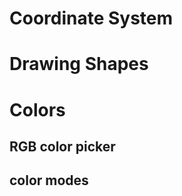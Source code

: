 ---
---
<script src="//toolness.github.io/p5.js-widget/p5-widget.js"></script>

# Coordinate System

# Drawing Shapes

# Colors

## RGB color picker
<script type="text/p5" src="{{ site.baseurl }}/assets/sketches/rgbpicker.js" data-preview-width="400" data-height="600"></script>

## color modes
<script type="text/p5" src="{{ site.baseurl }}/assets/sketches/colormodes.js" data-preview-width="400" data-height="600"></script>
